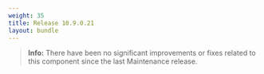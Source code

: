 ```yaml
---
weight: 35
title: Release 10.9.0.21
layout: bundle
---
```



><b>Info:</b> There have been no significant improvements or fixes related to this component since the last Maintenance release.
